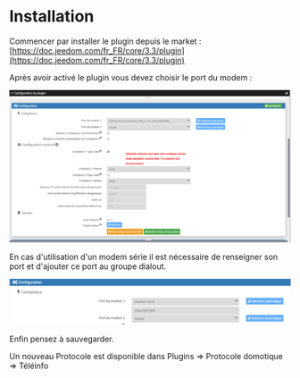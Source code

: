 Installation
===
Commencer par installer le plugin depuis le market : [https://doc.jeedom.com/fr_FR/core/3.3/plugin](https://doc.jeedom.com/fr_FR/core/3.3/plugin)

Après avoir activé le plugin vous devez choisir le port du modem :

![teleinfo4](../images/teleinformation_plugin.png)

En cas d'utilisation d'un modem série il est nécessaire de renseigner son port et d'ajouter ce port au groupe dialout.

![teleinfo5](../images/teleinformation_serie.png)

Enfin pensez à sauvegarder.

Un nouveau Protocole est disponible dans Plugins => Protocole domotique => Téléinfo